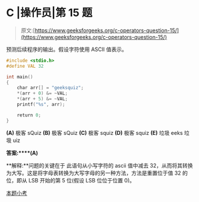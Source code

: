 # C |操作员|第 15 题

> 原文:[https://www.geeksforgeeks.org/c-operators-question-15/](https://www.geeksforgeeks.org/c-operators-question-15/)

预测后续程序的输出。假设字符使用 ASCII 值表示。

```cpp
#include <stdio.h>
#define VAL 32

int main()
{
    char arr[] = "geeksquiz";
    *(arr + 0) &= ~VAL;
    *(arr + 5) &= ~VAL;
    printf("%s", arr);

    return 0;
}
```

**(A)** 极客 sQuiz
**(B)** 极客 sQuiz
**(C)** 极客 squiz
**(D)** 极客 squiz
**(E)** 垃圾 eeks 垃圾 uiz

**答案:****(A)**

**解释:**问题的关键在于
此语句从小写字符的 ascii 值中减去 32，从而将其转换为大写。这是将字母表转换为大写字母的另一种方法，方法是重置位于值 32 的位，即从 LSB 开始的第 5 位(假设 LSB 位位于位置 0)。

[本题小考](https://www.geeksforgeeks.org/quiz-corner-gq/)